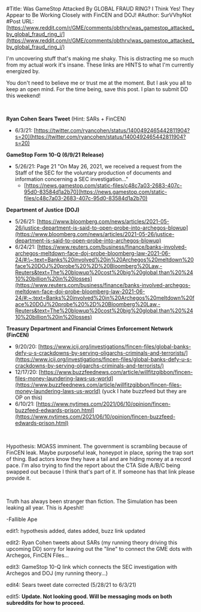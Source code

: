 #Title: Was GameStop Attacked By GLOBAL FRAUD RING? I Think Yes! They Appear to Be Working Closely with FinCEN and DOJ!
#Author: SurVVhyNot
#Post URL: [https://www.reddit.com/r/GME/comments/obthrv/was_gamestop_attacked_by_global_fraud_ring_i/](https://www.reddit.com/r/GME/comments/obthrv/was_gamestop_attacked_by_global_fraud_ring_i/)


I'm uncovering stuff that's making me shaky. This is distracting me so much from my actual work it's insane. These links are HINTS to what I'm currently energized by.

You don't need to believe me or trust me at the moment. But I ask you all to keep an open mind. For the time being, save this post. I plan to submit DD this weekend!

&#x200B;

**Ryan Cohen Sears Tweet** (Hint: SARs + FinCEN)

* 6/3/21: [https://twitter.com/ryancohen/status/1400492465442811904?s=20](https://twitter.com/ryancohen/status/1400492465442811904?s=20)

**GameStop Form 10-Q (6/9/21 Release)**

* 5/26/21: Page 21 "On May 26, 2021, we received a request from the Staff of the SEC for the voluntary production of documents and information concerning a SEC investigation..."
   * [https://news.gamestop.com/static-files/c48c7a03-2683-407c-95d0-83584d1a2b70](https://news.gamestop.com/static-files/c48c7a03-2683-407c-95d0-83584d1a2b70)

**Department of Justice (DOJ)**

* 5/26/21: [https://www.bloomberg.com/news/articles/2021-05-26/justice-department-is-said-to-open-probe-into-archegos-blowup](https://www.bloomberg.com/news/articles/2021-05-26/justice-department-is-said-to-open-probe-into-archegos-blowup)
* 6/24/21: [https://www.reuters.com/business/finance/banks-involved-archegos-meltdown-face-doj-probe-bloomberg-law-2021-06-24/#:\~:text=Banks%20involved%20in%20Archegos%20meltdown%20face%20DOJ%20probe%20%2D%20Bloomberg%20Law,-Reuters&text=The%20blowup%20cost%20big%20global,than%20%2410%20billion%20in%20losses](https://www.reuters.com/business/finance/banks-involved-archegos-meltdown-face-doj-probe-bloomberg-law-2021-06-24/#:~:text=Banks%20involved%20in%20Archegos%20meltdown%20face%20DOJ%20probe%20%2D%20Bloomberg%20Law,-Reuters&text=The%20blowup%20cost%20big%20global,than%20%2410%20billion%20in%20losses)

**Treasury Department and Financial Crimes Enforcement Network (FinCEN)**

* 9/20/20: [https://www.icij.org/investigations/fincen-files/global-banks-defy-u-s-crackdowns-by-serving-oligarchs-criminals-and-terrorists/](https://www.icij.org/investigations/fincen-files/global-banks-defy-u-s-crackdowns-by-serving-oligarchs-criminals-and-terrorists/)
* 12/17/20: [https://www.buzzfeednews.com/article/willfitzgibbon/fincen-files-money-laundering-laws-us-world](https://www.buzzfeednews.com/article/willfitzgibbon/fincen-files-money-laundering-laws-us-world) (yuck I hate buzzfeed but they are OP on this)
* 6/10/21: [https://www.nytimes.com/2021/06/10/opinion/fincen-buzzfeed-edwards-prison.html](https://www.nytimes.com/2021/06/10/opinion/fincen-buzzfeed-edwards-prison.html)

&#x200B;

Hypothesis: MOASS imminent. The government is scrambling because of FinCEN leak. Maybe purposeful leak, honeypot in place, spring the trap sort of thing. Bad actors know they have a tail and are hiding money at a record pace. I'm also trying to find the report about the CTA Side A/B/C being swapped out because I think that's part of it. If someone has that link please provide it.

&#x200B;

Truth has always been stranger than fiction. The Simulation has been leaking all year. This is Apeshit!

\-Fallible Ape

edit1: hypothesis added, dates added, buzz link updated

edit2: Ryan Cohen tweets about SARs (my running theory driving this upcoming DD) sorry for leaving out the "line" to connect the GME dots with Archegos, FinCEN Files...

edit3: GameStop 10-Q link which connects the SEC investigation with Archegos and DOJ (my running theory...)

edit4: Sears tweet date corrected (5/28/21 to 6/3/21)

edit5: **Update. Not looking good. Will be messaging mods on both subreddits for how to proceed.**